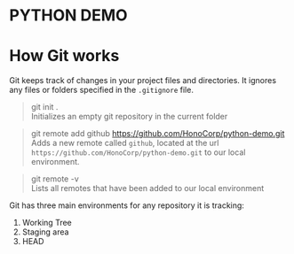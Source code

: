# PYTHON DEMO

# How Git works
Git keeps track of changes in your project files and directories.
It ignores any files or folders specified in the `.gitignore` file.

> git init .  
Initializes an empty git repository in the current folder

> git remote add github https://github.com/HonoCorp/python-demo.git  
Adds a new remote called `github`, located at the url `https://github.com/HonoCorp/python-demo.git` to our local environment.

> git remote -v  
Lists all remotes that have been added to our local environment

Git has three main environments for any repository it is tracking:  
1. Working Tree
2. Staging area
3. HEAD

